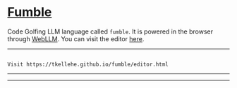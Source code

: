 # [Fumble](https://tkellehe.github.io/fumble)
Code Golfing LLM language called `fumble`. It is powered in the browser through [WebLLM](https://webllm.mlc.ai).
You can visit the editor [here](https://tkellehe.github.io/fumble/editor.html).

---

<div class="fumble-v0">
<pre><code>
Visit https://tkellehe.github.io/fumble/editor.html
</code></pre>
</div>

---
---


<script src="versions/fumble-v0.js"></script>
